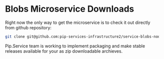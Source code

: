 # Blobs Microservice Downloads

Right now the only way to get the microservice is to check it out directly from github repository:

```bash
git clone git@github.com:pip-services-infrastructure2/service-blobs-node.git
```

Pip.Service team is working to implement packaging and make stable releases available for your 
as zip downloadable archieves.